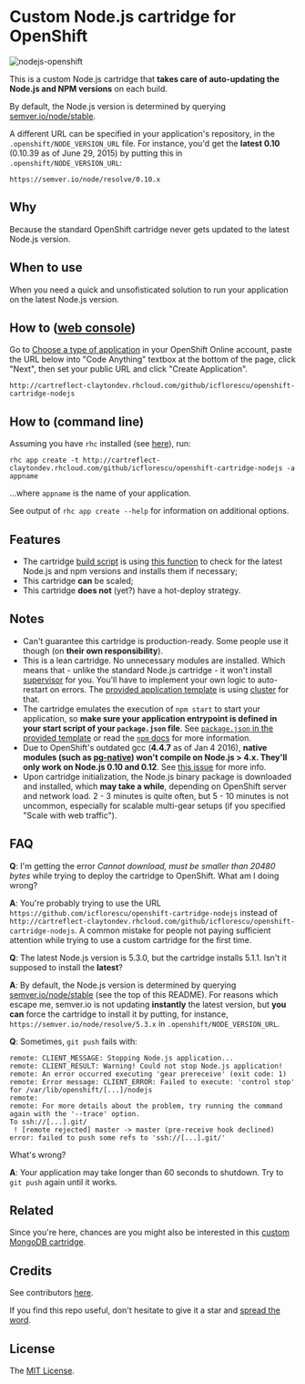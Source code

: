# Custom Node.js cartridge for OpenShift

![nodejs-openshift](https://cloud.githubusercontent.com/assets/581999/12095822/1323a858-b31a-11e5-9ce7-aa47695f10d0.png)

This is a custom Node.js cartridge that **takes care of auto-updating the Node.js and NPM versions** on each build.

By default, the Node.js version is determined by querying [semver.io/node/stable](https://semver.io/node/stable).

A different URL can be specified in your application's repository, in the `.openshift/NODE_VERSION_URL` file. For instance, you'd get the **latest 0.10** (0.10.39 as of June 29, 2015) by putting this in `.openshift/NODE_VERSION_URL`:

    https://semver.io/node/resolve/0.10.x

## Why

Because the standard OpenShift cartridge never gets updated to the latest Node.js version.

## When to use

When you need a quick and unsofisticated solution to run your application on the latest Node.js version.

## How to ([web console](https://openshift.redhat.com/app/console/applications))

Go to [Choose a type of application](https://openshift.redhat.com/app/console/application_types) in your OpenShift Online account, paste the URL below into "Code Anything" textbox at the bottom of the page, click "Next", then set your public URL and click "Create Application".

    http://cartreflect-claytondev.rhcloud.com/github/icflorescu/openshift-cartridge-nodejs

## How to (command line)

Assuming you have `rhc` installed (see [here](https://developers.openshift.com/en/managing-client-tools.html)), run:

    rhc app create -t http://cartreflect-claytondev.rhcloud.com/github/icflorescu/openshift-cartridge-nodejs -a appname

...where `appname` is the name of your application.

See output of `rhc app create --help` for information on additional options.

## Features

- The cartridge [build script](https://github.com/icflorescu/openshift-cartridge-nodejs/blob/master/bin/control#L11) is using [this function](https://github.com/icflorescu/openshift-cartridge-nodejs/blob/master/lib/util#L3) to check for the latest Node.js and npm versions and installs them if necessary;
- This cartridge **can** be scaled;
- This cartridge **does not** (yet?) have a hot-deploy strategy.

## Notes

- Can't guarantee this cartridge is production-ready. Some people use it though (on **their own responsibility**).
- This is a lean cartridge. No unnecessary modules are installed. Which means that - unlike the standard Node.js cartridge - it won't install [supervisor](https://github.com/isaacs/node-supervisor) for you. You'll have to implement your own logic to auto-restart on errors. The [provided application template](https://github.com/icflorescu/openshift-cartridge-nodejs/blob/master/usr/template/start.js) is using [cluster](http://nodejs.org/api/cluster.html) for that.
- The cartridge emulates the execution of `npm start` to start your application, so **make sure your application entrypoint is defined in your start script of your `package.json` file**. See [`package.json` in the provided template](https://github.com/icflorescu/openshift-cartridge-nodejs/blob/master/usr/template/package.json) or read the [`npm` docs](https://docs.npmjs.com/cli/start) for more information.
- Due to OpenShift's outdated gcc (**4.4.7** as of Jan 4 2016), **native modules (such as [pg-native](https://github.com/brianc/node-pg-native)) won't compile on Node.js > 4.x. They'll only work on Node.js 0.10 and 0.12**. See [this issue](https://github.com/icflorescu/openshift-cartridge-nodejs/issues/12) for more info.
- Upon cartridge initialization, the Node.js binary package is downloaded and installed, which **may take a while**, depending on OpenShift server and network load. 2 - 3 minutes is quite often, but 5 - 10 minutes is not uncommon, especially for scalable multi-gear setups (if you specified "Scale with web traffic").

## FAQ

**Q**: I'm getting the error *Cannot download, must be smaller than 20480 bytes* while trying to deploy the cartridge to OpenShift. What am I doing wrong?

**A**: You're probably trying to use the URL `https://github.com/icflorescu/openshift-cartridge-nodejs` instead of
`http://cartreflect-claytondev.rhcloud.com/github/icflorescu/openshift-cartridge-nodejs`. A common mistake for people not paying sufficient attention while trying to use a custom cartridge for the first time.

**Q**: The latest Node.js version is 5.3.0, but the cartridge installs 5.1.1. Isn't it supposed to install the **latest**?

**A**: By default, the Node.js version is determined by querying [semver.io/node/stable](https://semver.io/node/stable) (see the top of this README). For reasons which escape me, semver.io is not updating **instantly** the latest version, but **you can** force the cartridge to install it by putting, for instance, `https://semver.io/node/resolve/5.3.x` in `.openshift/NODE_VERSION_URL`.

**Q**: Sometimes, `git push` fails with:

    remote: CLIENT_MESSAGE: Stopping Node.js application...
    remote: CLIENT_RESULT: Warning! Could not stop Node.js application!
    remote: An error occurred executing 'gear prereceive' (exit code: 1)
    remote: Error message: CLIENT_ERROR: Failed to execute: 'control stop' for /var/lib/openshift/[...]/nodejs
    remote:
    remote: For more details about the problem, try running the command again with the '--trace' option.
    To ssh://[...].git/
     ! [remote rejected] master -> master (pre-receive hook declined)
    error: failed to push some refs to 'ssh://[...].git/'

What's wrong?

**A**: Your application may take longer than 60 seconds to shutdown. Try to `git push` again until it works.

## Related

Since you're here, chances are you might also be interested in this [custom MongoDB cartridge](https://github.com/icflorescu/openshift-cartridge-mongodb).

## Credits

See contributors [here](https://github.com/icflorescu/openshift-cartridge-nodejs/graphs/contributors).

If you find this repo useful, don't hesitate to give it a star and [spread the word](http://twitter.com/share?text=Checkout%20this%20custom%20Node.js%20cartridge%20for%20OpenShift!&amp;url=http%3A%2F%2Fgithub.com/icflorescu/openshift-cartridge-nodejs&amp;hashtags=javascript,nodejs,openshift&amp;via=icflorescu).

## License

The [MIT License](http://github.com/icflorescu/openshift-cartridge-nodejs/LICENSE).
